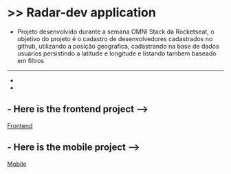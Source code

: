 # >> Radar-dev application

* Projeto desenvolvido durante a semana OMNI Stack da Rocketseat, o objetivo do projeto é o cadastro de desenvolvedores cadastrados no github, utilizando a posição geografica, cadastrando na base de dados usuários persistindo a latitude e longitude e listando tambem baseado em filtros

-------------------------------------------------------
-
-


## - Here is the frontend project -->

[Frontend](https://github.com/lcassiol/reactjs-radar-dev)

## - Here is the mobile project -->

[Mobile](https://github.com/lcassiol/RN-radar-dev)

